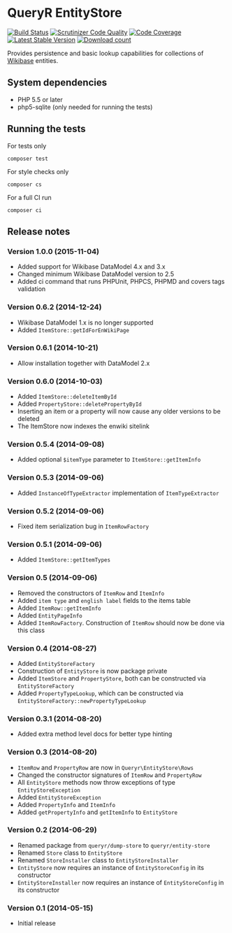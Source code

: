 # QueryR EntityStore

[![Build Status](https://secure.travis-ci.org/JeroenDeDauw/EntityStore.png?branch=master)](http://travis-ci.org/JeroenDeDauw/EntityStore)
[![Scrutinizer Code Quality](https://scrutinizer-ci.com/g/JeroenDeDauw/EntityStore/badges/quality-score.png?b=master)](https://scrutinizer-ci.com/g/JeroenDeDauw/EntityStore/?branch=master)
[![Code Coverage](https://scrutinizer-ci.com/g/JeroenDeDauw/EntityStore/badges/coverage.png?b=master)](https://scrutinizer-ci.com/g/JeroenDeDauw/EntityStore/?branch=master)
[![Latest Stable Version](https://poser.pugx.org/queryr/entity-store/version.png)](https://packagist.org/packages/queryr/entity-store)
[![Download count](https://poser.pugx.org/queryr/entity-store/d/total.png)](https://packagist.org/packages/queryr/entity-store)

Provides persistence and basic lookup capabilities for collections of
[Wikibase](http://wikiba.se) entities.

## System dependencies

* PHP 5.5 or later
* php5-sqlite (only needed for running the tests)

## Running the tests

For tests only

    composer test

For style checks only

	composer cs

For a full CI run

	composer ci

## Release notes

### Version 1.0.0 (2015-11-04)

* Added support for Wikibase DataModel 4.x and 3.x
* Changed minimum Wikibase DataModel version to 2.5
* Added ci command that runs PHPUnit, PHPCS, PHPMD and covers tags validation

### Version 0.6.2 (2014-12-24)

* Wikibase DataModel 1.x is no longer supported
* Added `ItemStore::getIdForEnWikiPage`

### Version 0.6.1 (2014-10-21)

* Allow installation together with DataModel 2.x

### Version 0.6.0 (2014-10-03)

* Added `ItemStore::deleteItemById`
* Added `PropertyStore::deletePropertyById`
* Inserting an item or a property will now cause any older versions to be deleted
* The ItemStore now indexes the enwiki sitelink

### Version 0.5.4 (2014-09-08)

* Added optional `$itemType` parameter to `ItemStore::getItemInfo`

### Version 0.5.3 (2014-09-06)

* Added `InstanceOfTypeExtractor` implementation of `ItemTypeExtractor`

### Version 0.5.2 (2014-09-06)

* Fixed item serialization bug in `ItemRowFactory`

### Version 0.5.1 (2014-09-06)

* Added `ItemStore::getItemTypes`

### Version 0.5 (2014-09-06)

* Removed the constructors of `ItemRow` and `ItemInfo`
* Added `item type` and `english label` fields to the items table
* Added `ItemRow::getItemInfo`
* Added `EntityPageInfo`
* Added `ItemRowFactory`. Construction of `ItemRow` should now be done via this class

### Version 0.4 (2014-08-27)

* Added `EntityStoreFactory`
* Construction of `EntityStore` is now package private
* Added `ItemStore` and `PropertyStore`, both can be constructed via `EntityStoreFactory`
* Added `PropertyTypeLookup`, which can be constructed via `EntityStoreFactory::newPropertyTypeLookup`

### Version 0.3.1 (2014-08-20)

* Added extra method level docs for better type hinting

### Version 0.3 (2014-08-20)

* `ItemRow` and `PropertyRow` are now in `Queryr\EntityStore\Rows`
* Changed the constructor signatures of `ItemRow` and `PropertyRow`
* All `EntityStore` methods now throw exceptions of type `EntityStoreException`
* Added `EntityStoreException`
* Added `PropertyInfo` and `ItemInfo`
* Added `getPropertyInfo` and `getItemInfo` to `EntityStore`

### Version 0.2 (2014-06-29)

* Renamed package from `queryr/dump-store` to `queryr/entity-store`
* Renamed `Store` class to `EntityStore`
* Renamed `StoreInstaller` class to `EntityStoreInstaller`
* `EntityStore` now requires an instance of `EntityStoreConfig` in its constructor
* `EntityStoreInstaller` now requires an instance of `EntityStoreConfig` in its constructor

### Version 0.1 (2014-05-15)

* Initial release

